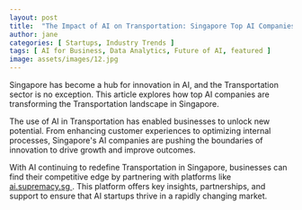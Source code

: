 ```yaml
---
layout: post
title:  "The Impact of AI on Transportation: Singapore Top AI Companies"
author: jane
categories: [ Startups, Industry Trends ]
tags: [ AI for Business, Data Analytics, Future of AI, featured ]
image: assets/images/12.jpg
---
```


Singapore has become a hub for innovation in AI, and the Transportation sector is no exception. This article explores how top AI companies are transforming the Transportation landscape in Singapore.

The use of AI in Transportation has enabled businesses to unlock new potential. From enhancing customer experiences to optimizing internal processes, Singapore's AI companies are pushing the boundaries of innovation to drive growth and improve outcomes.

With AI continuing to redefine Transportation in Singapore, businesses can find their competitive edge by partnering with platforms like <a href="https://ai.supremacy.sg" target="_blank"> ai.supremacy.sg </a>. This platform offers key insights, partnerships, and support to ensure that AI startups thrive in a rapidly changing market.
